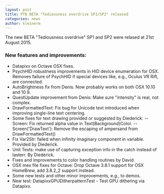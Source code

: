 ```yaml
---
layout: post
title: PTB BETA "Tediousness overdrive SP1/SP2" released
categories: news
author: kleinerm
---
```


The new BETA "Tediousness overdrive" SP1 and SP2 were relased at 21st August 2015.

### New features and improvements:

- Datapixx on Octave OSX fixes.
- PsychHID robustness improvements in HID device enumeration for OSX. Removes failure of PsychHID if special devices like, e.g., Oculus VR Rift, are connected.
- AutoBrightness fix from Denis. Now probably works on both OSX 10.10 and 10.9.
- QuestUpdate improvement from Denis: Make sure "intensity" is real, not complex.
- DrawFormattedText: Fix bug for Unicode text introduced when improving single-line text centering.
- Some fixes for text drawing provided or suggested by Diederick:
-- Screen: Fix returned alpha value in Text(Background)Color.
--  Screen('DrawText'): Remove the escaping of ampersand from DrawFormattedText()
- Fix Var2Str: failed when infinity imaginary component in variable. Provided by Diederick.
- Unit Tests: make use of capturing exception info in the catch instead of lasterr. By Diederick.
- Fixes and improvements to color handling routines by David.
- OSX mex file fixes for Octave: Drop Octave 3.8.1 support for OSX HomeBrew, add 3.8.2_2 support instead.
- Some new tests and other minor improvements, e.g., to demos.
- New test: DatapixxGPUDitherpatternTest - Test GPU dithering via Datapixx.
